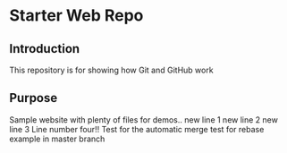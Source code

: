 # Starter Web Repo

## Introduction

This repository is for showing how Git and GitHub work

## Purpose

Sample website with plenty of files for demos..
new line 1
new line 2
new line 3
Line number four!!
Test for the automatic merge
test for rebase example in master branch
